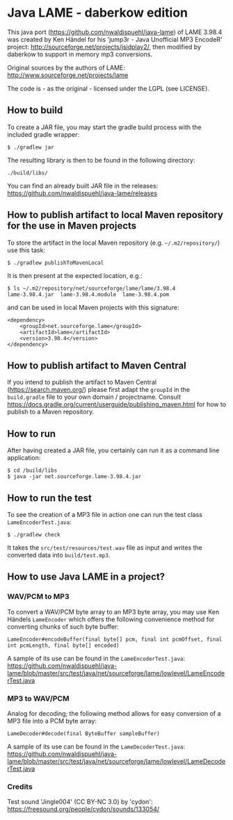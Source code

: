 # Java LAME - daberkow edition
This java port (https://github.com/nwaldispuehl/java-lame) of LAME 3.98.4 was created by Ken Händel for his 'jump3r - Java Unofficial MP3 EncodeR' project:
http://sourceforge.net/projects/jsidplay2/, then modified by daberkow to support in memory mp3 conversions.

Original sources by the authors of LAME: http://www.sourceforge.net/projects/lame

The code is - as the original - licensed under the LGPL (see LICENSE).

## How to build

To create a JAR file, you may start the gradle build process with the included gradle wrapper:

    $ ./gradlew jar

The resulting library is then to be found in the following directory:

    ./build/libs/

You can find an already built JAR file in the releases: https://github.com/nwaldispuehl/java-lame/releases

## How to publish artifact to local Maven repository for the use in Maven projects

To store the artifact in the local Maven repository (e.g. `~/.m2/repository/`) use this task:

    $ ./gradlew publishToMavenLocal

It is then present at the expected location, e.g.:

    $ ls ~/.m2/repository/net/sourceforge/lame/lame/3.98.4
    lame-3.98.4.jar  lame-3.98.4.module  lame-3.98.4.pom

and can be used in local Maven projects with this signature:

    <dependency>
        <groupId>net.sourceforge.lame</groupId>
        <artifactId>lame</artifactId>
        <version>3.98.4</version>
    </dependency>

## How to publish artifact to Maven Central

If you intend to publish the artifact to Maven Central (https://search.maven.org/) please first adapt the `groupId` in the `build.gradle` file to your own domain / projectname.
Consult https://docs.gradle.org/current/userguide/publishing_maven.html for how to publish to a Maven repository.

## How to run

After having created a JAR file, you certainly can run it as a command line application:

    $ cd /build/libs
    $ java -jar net.sourceforge.lame-3.98.4.jar

## How to run the test

To see the creation of a MP3 file in action one can run the test class `LameEncoderTest.java`:

    $ ./gradlew check

It takes the `src/test/resources/test.wav` file as input and writes the converted data into `build/test.mp3`.


## How to use Java LAME in a project?

### WAV/PCM to MP3

To convert a WAV/PCM byte array to an MP3 byte array, you may use Ken Händels ```LameEncoder``` which offers the
following convenience method for converting chunks of such byte buffer:

```
LameEncoder#encodeBuffer(final byte[] pcm, final int pcmOffset, final int pcmLength, final byte[] encoded)
```

A sample of its use can be found in the `LameEncoderTest.java`:
https://github.com/nwaldispuehl/java-lame/blob/master/src/test/java/net/sourceforge/lame/lowlevel/LameEncoderTest.java

### MP3 to WAV/PCM

Analog for decoding; the following method allows for easy conversion of a MP3 file into a PCM byte array:

```
LameDecoder#decode(final ByteBuffer sampleBuffer)
```

A sample of its use can be found in the `LameDecoderTest.java`:
https://github.com/nwaldispuehl/java-lame/blob/master/src/test/java/net/sourceforge/lame/lowlevel/LameDecoderTest.java


### Credits

Test sound 'Jingle004' (CC BY-NC 3.0) by 'cydon': https://freesound.org/people/cydon/sounds/133054/


